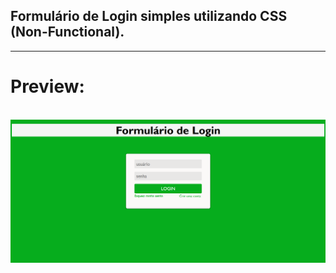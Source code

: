  <h2> Formulário de Login simples utilizando CSS (Non-Functional). </h2>
    <hr>
    <h1> Preview: </h1>
    <br>
    <img id="foto" src="./imagens/preview.png" alt="";>
